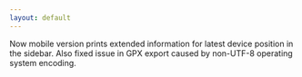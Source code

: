 ```yaml
---
layout: default
---
```


Now mobile version prints extended information for latest device position in the sidebar. Also fixed issue in GPX export caused by non-UTF-8 operating system encoding.